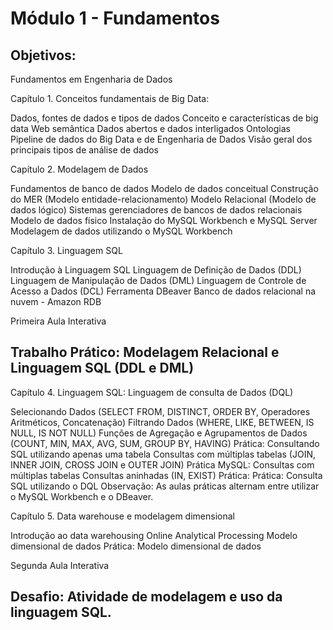 # Módulo 1 - Fundamentos
## Objetivos:


Fundamentos em Engenharia de Dados

 
Capítulo 1. Conceitos fundamentais de Big Data:

Dados, fontes de dados e tipos de dados
Conceito e características de big data
Web semântica
Dados abertos e dados interligados
Ontologias
Pipeline de dados do Big Data e de Engenharia de Dados
Visão geral dos principais tipos de análise de dados
 

Capítulo 2. Modelagem de Dados

Fundamentos de banco de dados
Modelo de dados conceitual
Construção do MER (Modelo entidade-relacionamento)
Modelo Relacional (Modelo de dados lógico)
Sistemas gerenciadores de bancos de dados relacionais
Modelo de dados físico
Instalação do MySQL Workbench e MySQL Server
Modelagem de dados utilizando o MySQL Workbench
 

Capítulo 3. Linguagem SQL

Introdução à Linguagem SQL
Linguagem de Definição de Dados (DDL)
Linguagem de Manipulação de Dados (DML)
Linguagem de Controle de Acesso a Dados (DCL)
Ferramenta DBeaver
Banco de dados relacional na nuvem - Amazon RDB
 

Primeira Aula Interativa

## Trabalho Prático: Modelagem Relacional e Linguagem SQL (DDL e DML)

 

Capítulo 4. Linguagem SQL: Linguagem de consulta de Dados (DQL)

Selecionando Dados (SELECT FROM, DISTINCT, ORDER BY, Operadores Aritméticos, Concatenação)
Filtrando Dados (WHERE, LIKE, BETWEEN, IS NULL, IS NOT NULL)
Funções de Agregação e Agrupamentos de Dados (COUNT, MIN, MAX, AVG, SUM, GROUP BY, HAVING)
Prática: Consultando SQL utilizando apenas uma tabela
Consultas com múltiplas tabelas (JOIN, INNER JOIN, CROSS JOIN e OUTER JOIN)
Prática MySQL: Consultas com múltiplas tabelas
Consultas aninhadas (IN, EXIST)
Prática: Prática: Consulta SQL utilizando o DQL
Observação: As aulas práticas alternam entre utilizar o MySQL Workbench e o DBeaver.

 

Capítulo 5. Data warehouse e modelagem dimensional

Introdução ao data warehousing
Online Analytical Processing
Modelo dimensional de dados
Prática: Modelo dimensional de dados
 

Segunda Aula Interativa

## Desafio: Atividade de modelagem e uso da linguagem SQL.
